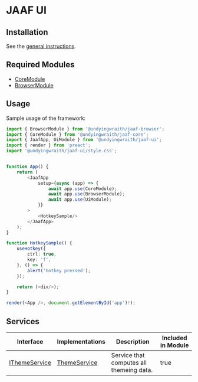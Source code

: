 # JAAF UI

## Installation

See the [general instructions](../../README.md#installation).

## Required Modules

- [CoreModule](../core/README.md)
- [BrowserModule](../browser/README.md)

## Usage

Sample usage of the framework:

```typescript
import { BrowserModule } from '@undyingwraith/jaaf-browser';
import { CoreModule } from '@undyingwraith/jaaf-core';
import { JaafApp, UiModule } from '@undyingwraith/jaaf-ui';
import { render } from 'preact';
import '@undyingwraith/jaaf-ui/style.css';


function App() {
	return (
		<JaafApp
			setup={async (app) => {
				await app.use(CoreModule);
				await app.use(BrowserModule);
				await app.use(UiModule);
			}}
		>
			<HotkeySample/>
		</JaafApp>
	);
}

function HotkeySample() {
	useHotkey({
		ctrl: true,
		key: 'f',
	}, () => {
		alert('hotkey pressed');
	});

	return (<div/>);
}

render(<App />, document.getElementById('app')!);
```

## Services

| Interface | Implementations | Description | Included in Module |
| - | - | - | - |
| [IThemeService](./src/services/ThemeService/IThemeService.ts) | [ThemeService](./src/services/ThemeService/ThemeService.ts) | Service that computes all themeing data. | true |

